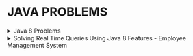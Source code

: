 # JAVA PROBLEMS
<details>
  <summary>Java 8 Problems</summary>
Execution Class : Java8Problems

1. Given a list of integers, separate odd and even numbers?
2. How do you remove duplicate elements from a list using Java 8 streams?
3. How do you find frequency of each character in a string using Java 8 streams?
4. How do you find frequency of each element in an array or a list?
5. How do you sort the given list of decimals in reverse order?
6. Given a list of strings, join the strings with ‘[‘ as prefix, ‘]’ as suffix and ‘,’ as delimiter?
7. From the given list of integers, print the numbers which are multiples of 5?
8. Given a list of integers, find maximum and minimum of those numbers?
9. How do you merge two unsorted arrays into single sorted array using Java 8 streams?
10. How do you merge two unsorted arrays into single sorted array without duplicates?
11. How do you get three maximum numbers and three minimum numbers from the given list of integers?
12. Java 8 program to check if two strings are anagrams or not?
13. Find sum of all digits of a number in Java 8?
14. Find second largest number in an integer array?
15. Given a list of strings, sort them according to increasing order of their length?
16. Given an integer array, find sum and average of all elements?
17. How do you find common elements between two arrays?
18. Reverse each word of a string using Java 8 streams?
19. How do you find sum of first 10 natural numbers?
20. Reverse an integer array?
21. Print first 10 even numbers?
22. How do you find the most repeated element in an array?
23. Palindrome program using Java 8 streams?
24. Given a list of strings, find out those strings which start with a number?
25. How do you extract duplicate elements from an array?
26. Print duplicate characters in a string?
27. Find first repeated character in a string?
28. Find first non-repeated character in a string?
29. Fibonacci series?
30. First 10 odd numbers?
31. How do you get last element of an array?
32. Find the age of a person in years if the birthday is given?

</details>

<details>
  <summary>Solving Real Time Queries Using Java 8 Features - Employee Management System</summary>
Execution Class : EMSservice

1. How many male and female employees are there in the organization?
2. Print the name of all departments in the organization?
3. What is the average age of male and female employees?
4. Get the details of the highest paid employee in the organization?
5. Get the names of all employees who have joined after 2015?
6. Count the number of employees in each department?
7. What is the average salary of each department?
8. Get the details of the youngest male employee in the product development department?
9. Who has the most working experience in the organization?
10. How many male and female employees are there in the sales and marketing team?
11. What is the average salary of male and female employees?
12. List down the names of all employees in each department?
13. What is the average salary and total salary of the whole organization?
14. Separate the employees who are younger or equal to 25 years from those employees who are older than 25 years?
15. Who is the oldest employee in the organization? What is his age and which department does he belong to?

</details>
